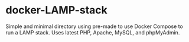 # docker-LAMP-stack
Simple and minimal directory using pre-made to use Docker Compose to run a LAMP stack. Uses latest PHP, Apache, MySQL, and phpMyAdmin.
